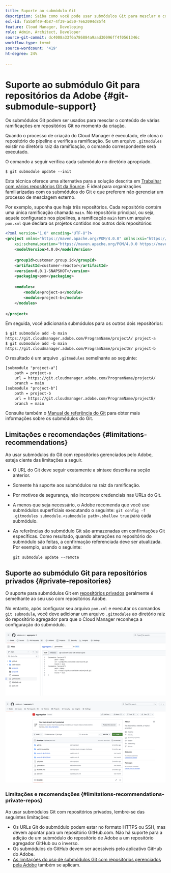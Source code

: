 ```yaml
---
title: Suporte ao submódulo Git
description: Saiba como você pode usar submódulos Git para mesclar o conteúdo de várias ramificações em repositórios Git no momento da criação.
exl-id: fa5b0f49-4b87-4f39-ad50-7e62094d85f4
feature: Cloud Manager, Developing
role: Admin, Architect, Developer
source-git-commit: dc4008a33f6a786884a9aad30096ff4f0561346c
workflow-type: tm+mt
source-wordcount: '419'
ht-degree: 24%

---
```


# Suporte ao submódulo Git para repositórios da Adobe {#git-submodule-support}

Os submódulos Git podem ser usados para mesclar o conteúdo de várias ramificações em repositórios Git no momento da criação.

Quando o processo de criação do Cloud Manager é executado, ele clona o repositório do pipeline e verifica a ramificação. Se um arquivo `.gitmodules` existir no diretório raiz da ramificação, o comando correspondente será executado.

O comando a seguir verifica cada submódulo no diretório apropriado.

```
$ git submodule update --init
```

Esta técnica oferece uma alternativa para a solução descrita em [Trabalhar com vários repositórios Git da Source](/help/implementing/cloud-manager/managing-code/working-with-multiple-source-git-repositories.md). É ideal para organizações familiarizadas com os submódulos do Git e que preferem não gerenciar um processo de mesclagem externo.

Por exemplo, suponha que haja três repositórios. Cada repositório contém uma única ramificação chamada `main`. No repositório principal, ou seja, aquele configurado nos pipelines, a ramificação `main` tem um arquivo `pom.xml` que declara os projetos contidos nos outros dois repositórios:

```xml
<?xml version="1.0" encoding="UTF-8"?>
<project xmlns="https://maven.apache.org/POM/4.0.0" xmlns:xsi="https://www.w3.org/2001/XMLSchema-instance"
    xsi:schemaLocation="https://maven.apache.org/POM/4.0.0 https://maven.apache.org/maven-v4_0_0.xsd">
    <modelVersion>4.0.0</modelVersion>
   
    <groupId>customer.group.id</groupId>
    <artifactId>customer-reactor</artifactId>
    <version>0.0.1-SNAPSHOT</version>
    <packaging>pom</packaging>
   
    <modules>
        <module>project-a</module>
        <module>project-b</module>
    </modules>
   
</project>
```

Em seguida, você adicionaria submódulos para os outros dois repositórios:

```shell
$ git submodule add -b main https://git.cloudmanager.adobe.com/ProgramName/projectA/ project-a
$ git submodule add -b main https://git.cloudmanager.adobe.com/ProgramName/projectB/ project-b
```

O resultado é um arquivo `.gitmodules` semelhante ao seguinte:

```text
[submodule "project-a"]
    path = project-a
    url = https://git.cloudmanager.adobe.com/ProgramName/projectA/
    branch = main
[submodule "project-b"]
    path = project-b
    url = https://git.cloudmanager.adobe.com/ProgramName/projectB/
    branch = main
```

Consulte também o [Manual de referência do Git](https://git-scm.com/book/en/v2/Git-Tools-Submodules) para obter mais informações sobre os submódulos do Git.

## Limitações e recomendações {#limitations-recommendations}

Ao usar submódulos do Git com repositórios gerenciados pelo Adobe, esteja ciente das limitações a seguir.

* O URL do Git deve seguir exatamente a sintaxe descrita na seção anterior.
* Somente há suporte aos submódulos na raiz da ramificação.
* Por motivos de segurança, não incorpore credenciais nas URLs do Git.
* A menos que seja necessário, o Adobe recomenda que você use submódulos superficiais executando o seguinte:
  `git config -f .gitmodules submodule.<submodule path>.shallow true` para cada submódulo.
* As referências do submódulo Git são armazenadas em confirmações Git específicas. Como resultado, quando alterações no repositório do submódulo são feitas, a confirmação referenciada deve ser atualizada.
Por exemplo, usando o seguinte:

  `git submodule update --remote`

## Suporte ao submódulo Git para repositórios privados {#private-repositories}

O suporte para submódulos Git em [repositórios privados](private-repositories.md) geralmente é semelhante ao seu uso com repositórios Adobe.

No entanto, após configurar seu arquivo `pom.xml` e executar os comandos `git submodule`, você deve adicionar um arquivo `.gitmodules` ao diretório raiz do repositório agregador para que o Cloud Manager reconheça a configuração do submódulo.

![arquivo .gitmodules](assets/gitmodules.png)

![Agregador](assets/aggregator.png)

### Limitações e recomendações {#limitations-recommendations-private-repos}

Ao usar submódulos Git com repositórios privados, lembre-se das seguintes limitações:

* Os URLs Git do submódulo podem estar no formato HTTPS ou SSH, mas devem apontar para um repositório GitHub.com. Não há suporte para a adição de um submódulo do repositório de Adobe a um repositório agregador GitHub ou o inverso.
* Os submódulos do GitHub devem ser acessíveis pelo aplicativo GitHub do Adobe.
* [As limitações do uso de submódulos Git com repositórios gerenciados pela Adobe](#limitations-recommendations) também se aplicam.
